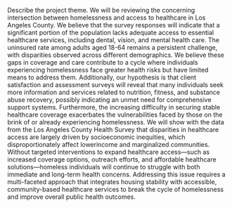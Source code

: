 Describe the project theme.
We will be reviewing the concerning intersection between homelessness and access to healthcare
in Los Angeles County. We believe that the survey responses will indicate that a significant
portion of the population lacks adequate access to essential healthcare services, including dental,
vision, and mental health care. The uninsured rate among adults aged 18-64 remains a persistent
challenge, with disparities observed across different demographics. We believe these gaps in
coverage and care contribute to a cycle where individuals experiencing homelessness face
greater health risks but have limited means to address them. Additionally, our hypothesis is that
client satisfaction and assessment surveys will reveal that many individuals seek more
information and services related to nutrition, fitness, and substance abuse recovery, possibly
indicating an unmet need for comprehensive support systems.
Furthermore, the increasing difficulty in securing stable healthcare coverage exacerbates the
vulnerabilities faced by those on the brink of or already experiencing homelessness. We will
show with the data from the Los Angeles County Health Survey that disparities in healthcare
access are largely driven by socioeconomic inequities, which disproportionately affect lowerincome and marginalized communities. Without targeted interventions to expand healthcare
access—such as increased coverage options, outreach efforts, and affordable healthcare
solutions—homeless individuals will continue to struggle with both immediate and long-term
health concerns. Addressing this issue requires a multi-faceted approach that integrates housing
stability with accessible, community-based healthcare services to break the cycle of
homelessness and improve overall public health outcomes. 

